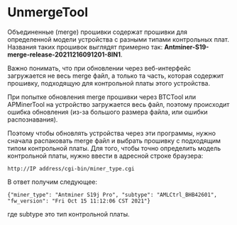 # UnmergeTool

Объединенные (merge) прошивки содержат прошивки для определенной модели устройства с разными типами контрольных плат. Названия таких прошивок выглядят примерно так: __Antminer-S19-merge-release-20211216091201-8IN1__. 

Важно понимать, что при обновлении через веб-интерфейс загружается не весь merge файл, а только та часть, которая содержит прошивку, подходящую для контрольной платы этого устройства.

При попытке обновления merge прошивки через BTCTool или APMinerTool на устройство загружается весь файл, поэтому происходит ошибка обновления (из-за большого размера файла, или ошибки распознавания).

Поэтому чтобы обновлять устройства через эти программы, нужно сначала распаковать merge файл и выбрать прошивку с подходящим типом контрольной платы.
Для того, чтобы точно определить модель контрольной платы, нужно ввести в адресной строке браузера:

```http://IP address/cgi-bin/miner_type.cgi```

В ответ получим следующее:

```{"miner_type": "Antminer S19j Pro", "subtype": "AMLCtrl_BHB42601", "fw_version": "Fri Oct 15 11:12:06 CST 2021"}```

где subtype это тип контрольной платы.




